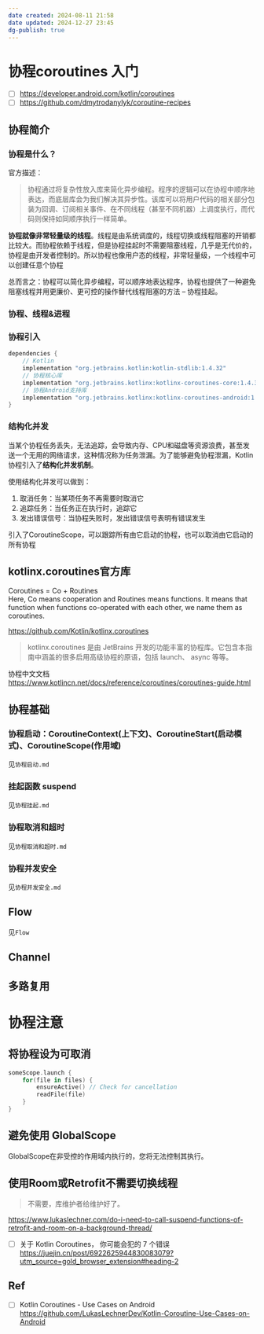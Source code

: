 ```yaml
---
date created: 2024-08-11 21:58
date updated: 2024-12-27 23:45
dg-publish: true
---
```


# 协程coroutines 入门

- [ ] <https://developer.android.com/kotlin/coroutines>
- [ ] <https://github.com/dmytrodanylyk/coroutine-recipes>

## 协程简介

### 协程是什么？

官方描述：

> 协程通过将复杂性放入库来简化异步编程。程序的逻辑可以在协程中顺序地表达，而底层库会为我们解决其异步性。该库可以将用户代码的相关部分包装为回调、订阅相关事件、在不同线程（甚至不同机器）上调度执行，而代码则保持如同顺序执行一样简单。

**协程就像非常轻量级的线程**。线程是由系统调度的，线程切换或线程阻塞的开销都比较大。而协程依赖于线程，但是协程挂起时不需要阻塞线程，几乎是无代价的，协程是由开发者控制的。所以协程也像用户态的线程，非常轻量级，一个线程中可以创建任意个协程

总而言之：协程可以简化异步编程，可以顺序地表达程序，协程也提供了一种避免阻塞线程并用更廉价、更可控的操作替代线程阻塞的方法 – 协程挂起。

### 协程、线程&进程

### 协程引入

```groovy
dependencies {
    // Kotlin
    implementation "org.jetbrains.kotlin:kotlin-stdlib:1.4.32"
    // 协程核心库
    implementation "org.jetbrains.kotlinx:kotlinx-coroutines-core:1.4.3"
    // 协程Android支持库
    implementation "org.jetbrains.kotlinx:kotlinx-coroutines-android:1.4.3"
}
```

### 结构化并发

当某个协程任务丢失，无法追踪，会导致内存、CPU和磁盘等资源浪费，甚至发送一个无用的网络请求，这种情况称为任务泄漏。为了能够避免协程泄漏，Kotlin协程引入了**结构化并发机制**。

使用结构化并发可以做到：

1. 取消任务：当某项任务不再需要时取消它
2. 追踪任务：当任务正在执行时，追踪它
3. 发出错误信号：当协程失败时，发出错误信号表明有错误发生

引入了CoroutineScope，可以跟踪所有由它启动的协程，也可以取消由它启动的所有协程

## kotlinx.coroutines官方库

Coroutines = Co + Routines<br>Here, Co means cooperation and Routines means functions. It means that function when functions co-operated with each other, we name them as coroutines.

<https://github.com/Kotlin/kotlinx.coroutines>

> kotlinx.coroutines 是由 JetBrains 开发的功能丰富的协程库。它包含本指南中涵盖的很多启用高级协程的原语，包括 launch、 async 等等。

协程中文文档<br><https://www.kotlincn.net/docs/reference/coroutines/coroutines-guide.html>

## 协程基础

### 协程启动：CoroutineContext(上下文)、CoroutineStart(启动模式)、CoroutineScope(作用域)

见`协程启动.md`

### 挂起函数 suspend

见`协程挂起.md`

### 协程取消和超时

见`协程取消和超时.md`

### 协程并发安全

见`协程并发安全.md`

## Flow

见`Flow`

## Channel

## 多路复用

# 协程注意

## 将协程设为可取消

```kotlin
someScope.launch {
    for(file in files) {
        ensureActive() // Check for cancellation 
        readFile(file)
    }
}
```

## 避免使用 GlobalScope

GlobalScope在非受控的作用域内执行的，您将无法控制其执行。

## 使用Room或Retrofit不需要切换线程

> 不需要，库维护者给维护好了。

<https://www.lukaslechner.com/do-i-need-to-call-suspend-functions-of-retrofit-and-room-on-a-background-thread/>

- [ ] 关于 Kotlin Coroutines， 你可能会犯的 7 个错误<br><https://juejin.cn/post/6922625944830083079?utm_source=gold_browser_extension#heading-2>

## Ref

- [ ] Kotlin Coroutines - Use Cases on Android<br><https://github.com/LukasLechnerDev/Kotlin-Coroutine-Use-Cases-on-Android>

